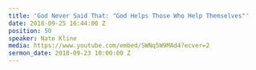 ```yaml
---
title: 'God Never Said That: "God Helps Those Who Help Themselves"'
date: 2018-09-25 16:44:00 Z
position: 50
speaker: Nate Kline
media: https://www.youtube.com/embed/SWNq5W9MAd4?ecver=2
sermon_date: 2018-09-23 10:00:00 Z
---
```


